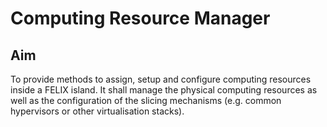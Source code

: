 Computing Resource Manager
==========================

Aim
---
To provide methods to assign, setup and configure computing resources inside a FELIX island.
It shall manage the physical computing resources as well as the configuration of the slicing mechanisms (e.g. common hypervisors or other virtualisation stacks).
